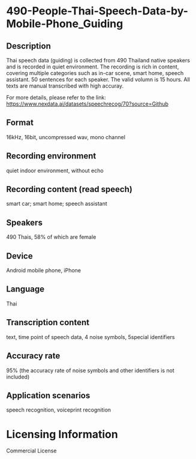 # 490-People-Thai-Speech-Data-by-Mobile-Phone_Guiding


## Description
Thai speech data (guiding) is collected from 490 Thailand native speakers and is recorded in quiet environment. The recording is rich in content, covering multiple categories such as in-car scene, smart home, speech assistant. 50 sentences for each speaker. The valid volumn is 15 hours. All texts are manual transcribed with high accuray.

For more details, please refer to the link: https://www.nexdata.ai/datasets/speechrecog/70?source=Github


## Format
16kHz, 16bit, uncompressed wav, mono channel

## Recording environment
quiet indoor environment, without echo

## Recording content (read speech)
smart car; smart home; speech assistant

## Speakers
490 Thais, 58% of which are female

## Device
Android mobile phone, iPhone

## Language
Thai

## Transcription content
text, time point of speech data, 4 noise symbols, 5special identifiers

## Accuracy rate
95% (the accuracy rate of noise symbols and other identifiers is not included)

## Application scenarios
speech recognition, voiceprint recognition

# Licensing Information
Commercial License

